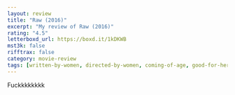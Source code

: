 ```yaml
---
layout: review
title: "Raw (2016)"
excerpt: "My review of Raw (2016)"
rating: "4.5"
letterboxd_url: https://boxd.it/1kDKWB
mst3k: false
rifftrax: false
category: movie-review
tags: [written-by-women, directed-by-women, coming-of-age, good-for-her, cannibal, body-horror, switchblade-sisters]
---
```


Fuckkkkkkkk
